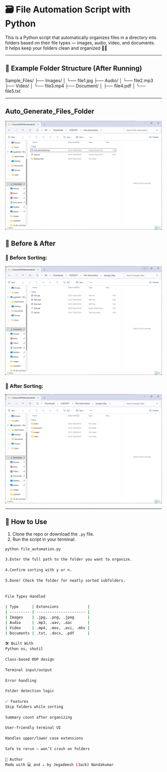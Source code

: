 # 🗃️ File Automation Script with Python

This is a Python script that automatically organizes files in a directory into folders based on their file types — images, audio, video, and documents.  
It helps keep your folders clean and organized 💼✨

---

## 📂 Example Folder Structure (After Running)

Sample_Files/
├── Images/
│ └── file1.jpg
├── Audio/
│ └── file2.mp3
├── Video/
│ └── file3.mp4
├── Document/
│ ├── file4.pdf
│ └── file5.txt
 

---
## Auto_Generate_Files_Folder
![Folder](images/autofilefolder.png)

## 🧪 Before & After

### 🔸 Before Sorting:
![Before Sorting](images/before.png)

### 🔸 After Sorting:
![After Sorting](images/after.png)

---

## 🚀 How to Use

1. Clone the repo or download the `.py` file.
2. Run the script in your terminal:
```bash
python file_automation.py

3.Enter the full path to the folder you want to organize.

4.Confirm sorting with y or n.

5.Done! Check the folder for neatly sorted subfolders.


File Types Handled

| Type      | Extensions             |
| --------- | ---------------------- |
| Images    | .jpg, .png, .jpeg      |
| Audio     | .mp3, .wav, .aac       |
| Video     | .mp4, .mov, .avi, .mkv |
| Documents | .txt, .docx, .pdf      |

🛠️ Built With
Python os, shutil

Class-based OOP design

Terminal input/output

Error handling

Folder detection logic

✅ Features
Skip folders while sorting

Summary count after organizing

User-friendly terminal UI

Handles upper/lower case extensions

Safe to rerun — won’t crash on folders

🙌 Author
Made with 💻 and ☕ by Jegadeesh (Jack) Nandakumar
